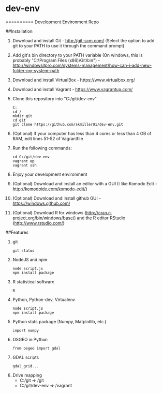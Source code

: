 # dev-env
==========
Development Environment Repo

##Installation

1. Download and install Git - http://git-scm.com/ (Select the option to add git to your PATH to use it through the command prompt)
2. Add git's bin directory to your PATH variable (On windows, this is probably "C:\Program Files (x86)\Git\bin") - http://windowsitpro.com/systems-management/how-can-i-add-new-folder-my-system-path
3. Download and install VirtualBox - https://www.virtualbox.org/
4. Download and install Vagrant - https://www.vagrantup.com/
5. Clone this repository into "C:/git/dev-env"

    ```
    C:
    cd /
    mkdir git
    cd git
    git clone https://github.com/akmiller01/dev-env.git
    ```
6. (Optional) If your computer has less than 4 cores or less than 4 GB of RAM, edit lines 51-52 of Vagrantfile
7. Run the following commands:

    ```
    cd C:/git/dev-env
    vagrant up
    vagrant ssh
    ```
8. Enjoy your development environment
9. (Optional) Download and install an editor with a GUI (I like Komodo Edit - http://komodoide.com/komodo-edit/)
10. (Optional) Download and install github GUI - https://windows.github.com/
11. (Optional) Download R for windows (http://cran.r-project.org/bin/windows/base/) and the R editor RStudio (http://www.rstudio.com/)

##Features

1. git
    ```
    git status
    ```
2. NodeJS and npm
    ```
    node script.js
    npm install package
    ```
3. R statistical software
    ```
    R
    ```
4. Python, Python-dev, Virtualenv
    ```
    node script.js
    npm install package
    ```
5. Python stats package (Numpy, Matplotlib, etc.)
    ```
    import numpy
    ```
6. OSGEO in Python
    ```
    from osgeo import gdal
    ```
7. GDAL scripts
    ```
    gdal_grid...
    ```
8. Drive mapping
    - C:/git => /git
    - C:/git/dev-env => /vagrant
